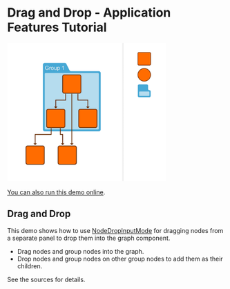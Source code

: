 # Drag and Drop - Application Features Tutorial

<img src="../../resources/image/tutorial03.png" alt="demo-thumbnail" height="320"/>

[You can also run this demo online](https://live.yworks.com/demos/03-tutorial-application-features/drag-and-drop/index.html).

## Drag and Drop

This demo shows how to use [NodeDropInputMode](https://docs.yworks.com/yfileshtml/#/api/NodeDropInputMode) for dragging nodes from a separate panel to drop them into the graph component.

- Drag nodes and group nodes into the graph.
- Drop nodes and group nodes on other group nodes to add them as their children.

See the sources for details.
